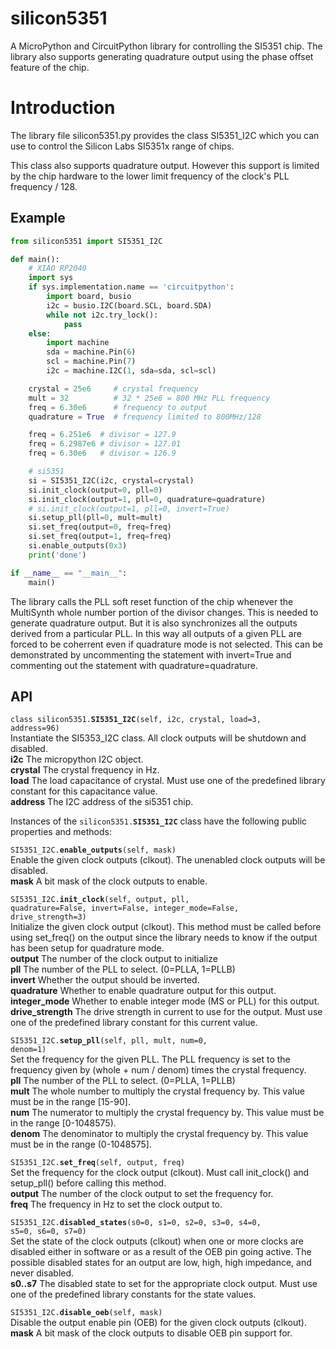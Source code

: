 
# silicon5351

A MicroPython and CircuitPython library for controlling the SI5351 chip.
The library also supports generating quadrature output
using the phase offset feature of the chip.

# Introduction

The library file silicon5351.py provides the class SI5351\_I2C
which you can use to control the Silicon Labs SI5351x range of chips.

This class also supports quadrature output.  However
this support is limited by the chip hardware to the 
lower limit frequency of the clock's PLL frequency / 128.

## Example

```python
from silicon5351 import SI5351_I2C

def main():
    # XIAO RP2040
    import sys
    if sys.implementation.name == 'circuitpython':
        import board, busio
        i2c = busio.I2C(board.SCL, board.SDA)
        while not i2c.try_lock():
            pass
    else:
        import machine
        sda = machine.Pin(6)
        scl = machine.Pin(7)
        i2c = machine.I2C(1, sda=sda, scl=scl)

    crystal = 25e6     # crystal frequency
    mult = 32          # 32 * 25e6 = 800 MHz PLL frequency
    freq = 6.30e6      # frequency to output
    quadrature = True  # frequency limited to 800MHz/128

    freq = 6.251e6  # divisor = 127.9
    freq = 6.2987e6 # divisor = 127.01
    freq = 6.30e6   # divisor = 126.9

    # si5351
    si = SI5351_I2C(i2c, crystal=crystal)
    si.init_clock(output=0, pll=0)
    si.init_clock(output=1, pll=0, quadrature=quadrature)
    # si.init_clock(output=1, pll=0, invert=True)
    si.setup_pll(pll=0, mult=mult)
    si.set_freq(output=0, freq=freq) 
    si.set_freq(output=1, freq=freq) 
    si.enable_outputs(0x3)
    print('done')

if __name__ == "__main__":
    main()
```

The library calls the PLL soft reset function 
of the chip whenever the MultiSynth whole number portion
of the divisor changes.  This is needed to generate quadrature
output.  But it is also synchronizes all the outputs 
derived from a particular PLL.
In this way all outputs of a given PLL are forced to be coherrent
even if quadrature mode is not selected.  This can be demonstrated
by uncommenting the statement with invert=True and commenting out
the statement with quadrature=quadrature.

## API

<code>class silicon5351.<b>SI5351\_I2C</b>(self, i2c, crystal, load=3, address=96)</code>  
Instantiate the SI5353\_I2C class.  All clock outputs will be shutdown and disabled.  
**i2c** The micropython I2C object.  
**crystal** The crystal frequency in Hz.  
**load** The load capacitance of crystal.  Must use one of the predefined library constant for this capacitance value.  
**address** The I2C address of the si5351 chip.  

Instances of the <code>silicon5351.<b>SI5351\_I2C</b></code> class have the following public properties and methods:   

<code>SI5351\_I2C.<b>enable\_outputs</b>(self, mask)</code>  
Enable the given clock outputs (clkout).  The unenabled clock outputs will be disabled.  
**mask** A bit mask of the clock outputs to enable.  

<code>SI5351\_I2C.<b>init\_clock</b>(self, output, pll, quadrature=False, invert=False, integer\_mode=False, drive\_strength=3)</code>  
Initialize the given clock output (clkout).
This method must be called before using set\_freq() on the output since
the library needs to know if the output has been setup for quadrature mode.  
**output** The number of the clock output to initialize   
**pll** The number of the PLL to select. (0=PLLA, 1=PLLB)  
**invert** Whether the output should be inverted.  
**quadrature** Whether to enable quadrature output for this output.  
**integer\_mode** Whether to enable integer mode (MS or PLL) for this output.  
**drive\_strength** The drive strength in current to use for the output.  Must use one of the predefined library constant for this current value.  

<code>SI5351\_I2C.<b>setup\_pll</b>(self, pll, mult, num=0, denom=1)</code>  
Set the frequency for the given PLL.
The PLL frequency is set to the frequency given by (whole + num / denom) times the crystal frequency.  
**pll** The number of the PLL to select. (0=PLLA, 1=PLLB)  
**mult** The whole number to multiply the crystal frequency by.  This value must be in the range [15-90].  
**num** The numerator to multiply the crystal frequency by. This value must be in the range [0-1048575).  
**denom** The denominator to multiply the crystal frequency by. This value must be in the range (0-1048575].  

<code>SI5351\_I2C.<b>set\_freq</b>(self, output, freq)</code>  
Set the frequency for the clock output (clkout).
Must call init\_clock() and setup\_pll() before calling this method.  
**output** The number of the clock output to set the frequency for.  
**freq** The frequency in Hz to set the clock output to.  

<code>SI5351\_I2C.<b>disabled\_states</b>(s0=0, s1=0, s2=0, s3=0, s4=0, s5=0, s6=0, s7=0)</code>  
Set the state of the clock outputs (clkout) when one or more clocks are disabled either in software or as a result of the OEB pin going active.
The possible disabled states for an output are low, high, high impedance, and never disabled.  
**s0..s7** The disabled state to set for the appropriate clock output.  Must use one of the predefined library constants for the state values.  

<code>SI5351\_I2C.<b>disable\_oeb</b>(self, mask)</code>  
Disable the output enable pin (OEB) for the given clock outputs (clkout).  
**mask** A bit mask of the clock outputs to disable OEB pin support for.  


